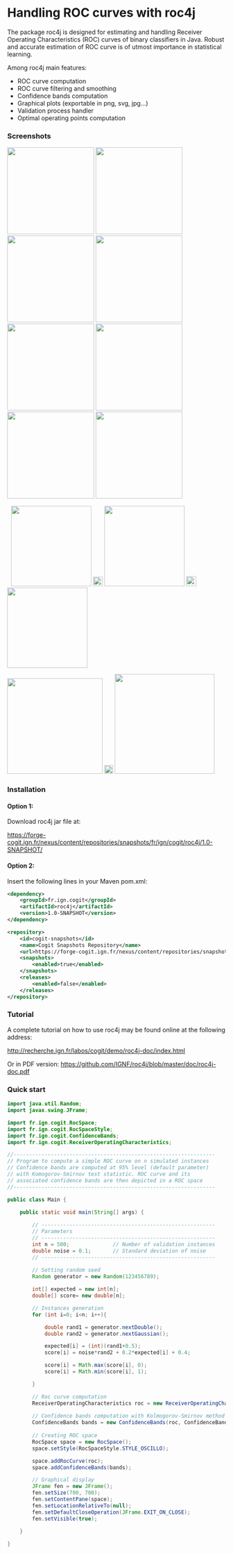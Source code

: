 
Handling ROC curves with roc4j
===================

The package roc4j is designed for estimating and handling Receiver Operating Characteristics (ROC) curves of binary classifiers in Java. Robust and accurate estimation of ROC curve is of utmost importance in statistical learning.

Among roc4j main features:

- ROC curve computation
- ROC curve filtering and smoothing
- Confidence bands computation
- Graphical plots (exportable in png, svg, jpg...)
- Validation process handler
- Optimal operating points computation

### Screenshots

<img src="https://github.com/IGNF/roc4j/blob/master/doc/images/binormalSmoothing.png" width="200"/> <img src="https://github.com/IGNF/roc4j/blob/master/doc/images/ks5.png" width="200"/> <img src="https://github.com/IGNF/roc4j/blob/master/doc/images/auc.png" width="200"/> <img src="https://github.com/IGNF/roc4j/blob/master/doc/images/fixedwidthband.png" width="200"/>
<img src="https://github.com/IGNF/roc4j/blob/master/doc/images/bandsNonSmoothed.png" width="200"/>  <img src="https://github.com/IGNF/roc4j/blob/master/doc/images/rainbow.png" width="200"/> <img src="https://github.com/IGNF/roc4j/blob/master/doc/images/errorbars3.png" width="200"/>   <img src="https://github.com/IGNF/roc4j/blob/master/doc/images/smoothing4.png" width="200"/>   

<img src="https://github.com/IGNF/roc4j/blob/master/doc/images/space.png" width="5"/> <img src="https://github.com/IGNF/roc4j/blob/master/doc/images/scoringSpace.png" height="185"/> <img src="https://github.com/IGNF/roc4j/blob/master/doc/images/space.png" width="22"/> <img src="https://github.com/IGNF/roc4j/blob/master/doc/images/oscillo.png" height="185"/> <img src="https://github.com/IGNF/roc4j/blob/master/doc/images/space.png" width="23"/> <img src="https://github.com/IGNF/roc4j/blob/master/doc/images/customized.png" height="185"/>

<img src="https://github.com/IGNF/roc4j/blob/master/doc/images/multiple.png" height="220"/> <img src="https://github.com/IGNF/roc4j/blob/master/doc/images/space.png" width="20"/> <img src="https://github.com/IGNF/roc4j/blob/master/doc/images/scoring1.png" height="230"/> 

### Installation

#### Option 1: 

Download roc4j jar file at:

https://forge-cogit.ign.fr/nexus/content/repositories/snapshots/fr/ign/cogit/roc4j/1.0-SNAPSHOT/


#### Option 2: 

Insert the following lines in your Maven pom.xml:

```xml
<dependency>
	<groupId>fr.ign.cogit</groupId>
	<artifactId>roc4j</artifactId>
	<version>1.0-SNAPSHOT</version>
</dependency>
```

```xml
<repository>
	<id>cogit-snapshots</id>
	<name>Cogit Snapshots Repository</name>
	<url>https://forge-cogit.ign.fr/nexus/content/repositories/snapshots/</url>
	<snapshots>
		<enabled>true</enabled>
	</snapshots>
	<releases>
		<enabled>false</enabled>
	</releases>
</repository>
```

### Tutorial

A complete tutorial on how to use roc4j may be found online at the following address:

http://recherche.ign.fr/labos/cogit/demo/roc4j-doc/index.html

Or in PDF version: https://github.com/IGNF/roc4j/blob/master/doc/roc4j-doc.pdf


### Quick start

```java
import java.util.Random;
import javax.swing.JFrame;

import fr.ign.cogit.RocSpace;
import fr.ign.cogit.RocSpaceStyle;
import fr.ign.cogit.ConfidenceBands;
import fr.ign.cogit.ReceiverOperatingCharacteristics;

//-----------------------------------------------------------------
// Program to compute a simple ROC curve on n simulated instances
// Confidence bands are computed at 95% level (default parameter)
// with Komogorov-Smirnov test statistic. ROC curve and its 
// associated confidence bands are then depicted in a ROC space 
//-----------------------------------------------------------------

public class Main {

	public static void main(String[] args) {
		
		// --------------------------------------------------------
		// Parameters
		// --------------------------------------------------------
		int n = 500;              // Number of validation instances
		double noise = 0.1;       // Standard deviation of noise
		// --------------------------------------------------------
		
		// Setting random seed
		Random generator = new Random(123456789);

		int[] expected = new int[n];
		double[] score= new double[n];

		// Instances generation
		for (int i=0; i<n; i++){

		    double rand1 = generator.nextDouble();
		    double rand2 = generator.nextGaussian();

		    expected[i] = (int)(rand1+0.5);
		    score[i] = noise*rand2 + 0.2*expected[i] + 0.4;

		    score[i] = Math.max(score[i], 0);
		    score[i] = Math.min(score[i], 1);

		}

		// Roc curve computation
		ReceiverOperatingCharacteristics roc = new ReceiverOperatingCharacteristics(expected, score);
		
		// Confidence bands computation with Kolmogorov-Smirnov method
		ConfidenceBands bands = new ConfidenceBands(roc, ConfidenceBands.METHOD_KOLMOGOROV_SMIRNOV);
		
		// Creating ROC space
		RocSpace space = new RocSpace();
		space.setStyle(RocSpaceStyle.STYLE_OSCILLO);

		space.addRocCurve(roc);		
		space.addConfidenceBands(bands);

		// Graphical display
		JFrame fen = new JFrame();
		fen.setSize(700, 700);
		fen.setContentPane(space);
		fen.setLocationRelativeTo(null);
		fen.setDefaultCloseOperation(JFrame.EXIT_ON_CLOSE);
		fen.setVisible(true);
		
	}

}
```

